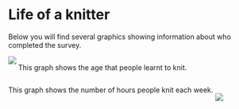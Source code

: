 <html>
<body>

<h1>Life of a knitter</h1>
<p>Below you will find several graphics showing information about who completed the survey.</p>
<div style="display:inline-block;vertical-align:top;">
<img src='https://jen-rasal.github.io/KnittingSurvey/life_of_a_knitter_graphs/learning_age.png'/>
</div>
<div style="display:inline-block;">
<p>This graph shows the age that people learnt to knit.</p>
</div>
<div style="display:inline-block;">
<p>This graph shows the number of hours people knit each week.</p>
</div>
<div style="display:inline-block;vertical-align:bottom;">
<img src='https://jen-rasal.github.io/KnittingSurvey/life_of_a_knitter_graphs/time_spent.png'/>
</div>
</body>
</html>
